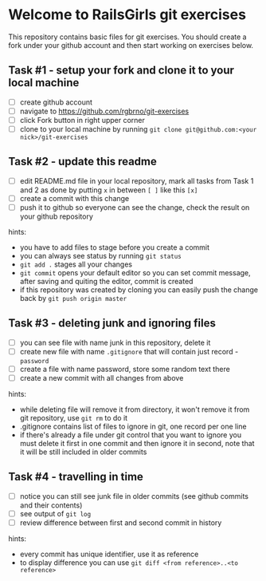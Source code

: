 # Welcome to RailsGirls git exercises

This repository contains basic files for git exercises. You should create a fork under your github account and then start working on exercises below.

## Task #1 - setup your fork and clone it to your local machine

- [ ] create github account
- [ ] navigate to https://github.com/rgbrno/git-exercises
- [ ] click Fork button in right upper corner
- [ ] clone to your local machine by running `git clone git@github.com:<your nick>/git-exercises`

## Task #2 - update this readme

- [ ] edit README.md file in your local repository, mark all tasks from Task 1 and 2 as done by putting `x` in between `[ ]` like this `[x]`
- [ ] create a commit with this change
- [ ] push it to github so everyone can see the change, check the result on your github repository

hints:
* you have to add files to stage before you create a commit
* you can always see status by running `git status`
* `git add .` stages all your changes
* `git commit` opens your default editor so you can set commit message, after saving and quiting the editor, commit is created
* if this repository was created by cloning you can easily push the change back by `git push origin master`
## Task #3 - deleting junk and ignoring files

- [ ] you can see file with name junk in this repository, delete it
- [ ] create new file with name `.gitignore` that will contain just record - `password`
- [ ] create a file with name password, store some random text there
- [ ] create a new commit with all changes from above

hints:
* while deleting file will remove it from directory, it won't remove it from git repository, use `git rm` to do it
* .gitignore contains list of files to ignore in git, one record per one line
* if there's already a file under git control that you want to ignore you must delete it first in one commit and then ignore it in second, note that it will be still included in older commits

## Task #4 - travelling in time

- [ ] notice you can still see junk file in older commits (see github commits and their contents)
- [ ] see output of `git log`
- [ ] review difference between first and second commit in history

hints:
* every commit has unique identifier, use it as reference
* to display difference you can use `git diff <from reference>..<to reference>`


